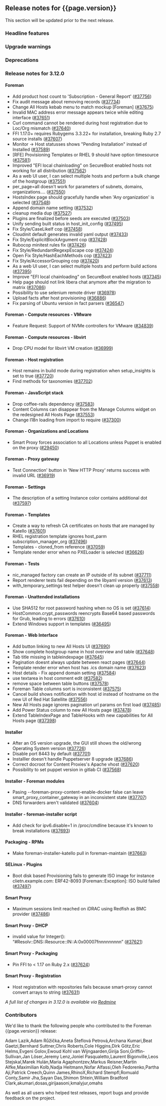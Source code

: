 ## Release notes for {{page.version}}

This section will be updated prior to the next release.

### Headline features

### Upgrade warnings

### Deprecations

### Release notes for 3.12.0

#### Foreman
* Add product host count to 'Subscription - General Report' ([#37756](https://projects.theforeman.org/issues/37756))
* Fix audit message about removing records ([#37734](https://projects.theforeman.org/issues/37734))
* Change All Hosts kebab menu to match mockup [Foreman] ([#37675](https://projects.theforeman.org/issues/37675))
* Invalid MAC address error message appears twice while editing interface ([#37651](https://projects.theforeman.org/issues/37651))
* Curl command cannot be rendered during host registration due to Loc/Org mismatch ([#37640](https://projects.theforeman.org/issues/37640))
* FFI 1.17.0+ requires Rubygems 3.3.22+ for installation, breaking Ruby 2.7 source installs ([#37607](https://projects.theforeman.org/issues/37607))
* Monitor -&gt; Host statusses shows "Pending Installation" instead of Installed ([#37589](https://projects.theforeman.org/issues/37589))
* [RFE] Provisioning Templates or RHEL 9 should have option timesource ([#37581](https://projects.theforeman.org/issues/37581))
* Improved "EFI local chainloading" on SecureBoot enabled hosts not working for all distribution ([#37562](https://projects.theforeman.org/issues/37562))
* As a web UI user, I can select multiple hosts and perform a bulk change of the hostgroup ([#37551](https://projects.theforeman.org/issues/37551))
* per_page=all doesn't work for parameters of subnets, domains, organizations.... ([#37550](https://projects.theforeman.org/issues/37550))
* HostsIndex page should gracefully handle when 'Any organization' is selected ([#37548](https://projects.theforeman.org/issues/37548))
* Append domain name setting ([#37532](https://projects.theforeman.org/issues/37532))
* cleanup media dup ([#37527](https://projects.theforeman.org/issues/37527))
* Plugins are finalized before seeds are executed ([#37503](https://projects.theforeman.org/issues/37503))
* Unify sending built status in host_init_config ([#37495](https://projects.theforeman.org/issues/37495))
* Fix Style/CaseLikeIf cop ([#37458](https://projects.theforeman.org/issues/37458))
* Cloudinit default generates invalid yaml output ([#37433](https://projects.theforeman.org/issues/37433))
* Fix Style/ExplicitBlockArgument cop ([#37428](https://projects.theforeman.org/issues/37428))
* Rubocop minitest rules fix ([#37426](https://projects.theforeman.org/issues/37426))
*  Fix Style/RedundantRegexpEscape cop ([#37424](https://projects.theforeman.org/issues/37424))
*  Open Fix Style/HashEachMethods cop ([#37423](https://projects.theforeman.org/issues/37423))
* Fix Style/AccessorGrouping cop ([#37420](https://projects.theforeman.org/issues/37420))
* As a web UI user, I can select multiple hosts and perform build actions ([#37395](https://projects.theforeman.org/issues/37395))
* Improve "EFI local chainloading" on SecureBoot enabled hosts ([#37345](https://projects.theforeman.org/issues/37345))
* Help page should not link libera chat anymore after the migration to matrix ([#37086](https://projects.theforeman.org/issues/37086))
* Possibility to use selenium remote driver ([#36978](https://projects.theforeman.org/issues/36978))
* Upload facts after host provisioning ([#36886](https://projects.theforeman.org/issues/36886))
* Fix parsing of Ubuntu version in fact parsers ([#36547](https://projects.theforeman.org/issues/36547))

#### Foreman - Compute resources - VMware
* Feature Request: Support of NVMe controllers for VMware ([#34839](https://projects.theforeman.org/issues/34839))

#### Foreman - Compute resources - libvirt
* Drop CPU model for libvirt VM creation ([#36999](https://projects.theforeman.org/issues/36999))

#### Foreman - Host registration
* Host remains in build mode during registration when setup_insights is set to true ([#37720](https://projects.theforeman.org/issues/37720))
* Find methods for taxonomies ([#37702](https://projects.theforeman.org/issues/37702))

#### Foreman - JavaScript stack
* Drop coffee-rails dependency ([#37583](https://projects.theforeman.org/issues/37583))
* Content Columns can disappear from the Manage Columns widget on the redesigned All Hosts Page ([#37553](https://projects.theforeman.org/issues/37553))
* Change I18n loading from import to require  ([#37300](https://projects.theforeman.org/issues/37300))

#### Foreman - Organizations and Locations
* Smart Proxy forces association to all Locations unless Puppet is enabled on the proxy ([#29450](https://projects.theforeman.org/issues/29450))

#### Foreman - Proxy gateway
* Test Connection' button in 'New HTTP Proxy' returns success with invalid URL ([#36919](https://projects.theforeman.org/issues/36919))

#### Foreman - Settings
* The description of a setting Instance color contains additional dot ([#37597](https://projects.theforeman.org/issues/37597))

#### Foreman - Templates
* Create a way to refresh CA certificates on hosts that are managed by Katello ([#37601](https://projects.theforeman.org/issues/37601))
* RHEL registration template ignores host_parm subscription_manager_org  ([#37496](https://projects.theforeman.org/issues/37496))
*  Templates - cloned_from reference ([#37059](https://projects.theforeman.org/issues/37059))
* Template render error when no PXELoader is selected ([#36626](https://projects.theforeman.org/issues/36626))

#### Foreman - Tests
* nic_managed factory can create an IP outside of its subnet ([#37711](https://projects.theforeman.org/issues/37711))
* Report renderer tests fail depending on the libyaml version ([#37613](https://projects.theforeman.org/issues/37613))
* with_temporary_settings test helper doesn't clean up properly ([#37558](https://projects.theforeman.org/issues/37558))

#### Foreman - Unattended installations
* Use SHA512 for root password hashing when no OS is set ([#37614](https://projects.theforeman.org/issues/37614))
* HostCommon.crypt_passwords reencrypts Base64 based passwords for Grub, leading to errors ([#37610](https://projects.theforeman.org/issues/37610))
* Extend Windows support in templates ([#36495](https://projects.theforeman.org/issues/36495))

#### Foreman - Web Interface
* Add button linking to new All Hosts UI ([#37690](https://projects.theforeman.org/issues/37690))
* Show complete hostgroup name in host overview and table ([#37648](https://projects.theforeman.org/issues/37648))
* Tab title missing in tableindexpage ([#37645](https://projects.theforeman.org/issues/37645))
* Pagination doesnt always update between react pages ([#37644](https://projects.theforeman.org/issues/37644))
* Template render error when host has .ics domain name ([#37623](https://projects.theforeman.org/issues/37623))
* Host details - Fix append domain setting ([#37584](https://projects.theforeman.org/issues/37584))
* use textarea in host comment edit ([#37582](https://projects.theforeman.org/issues/37582))
* remove space between table buttons ([#37578](https://projects.theforeman.org/issues/37578))
* Foreman Table columns sort is inconsistent  ([#37575](https://projects.theforeman.org/issues/37575))
* Cancel build shows notification with host id instead of hostname on the new UI of Red Hat Satellite ([#37556](https://projects.theforeman.org/issues/37556))
* New All Hosts page ignores pagination url params on first load ([#37485](https://projects.theforeman.org/issues/37485))
* Add Power Status column to new All Hosts page ([#37478](https://projects.theforeman.org/issues/37478))
* Extend TableIndexPage and TableHooks with new capabilities for All Hosts page ([#37398](https://projects.theforeman.org/issues/37398))

#### Installer
* After an OS version upgrade, the GUI still shows the old/wrong Operating System version ([#37726](https://projects.theforeman.org/issues/37726))
* Disable port 8443 by default ([#37701](https://projects.theforeman.org/issues/37701))
* Installler doesn't handle Puppetserver 8 upgrade ([#37686](https://projects.theforeman.org/issues/37686))
* Correct docroot for Content Proxies's Apache vhost ([#37620](https://projects.theforeman.org/issues/37620))
* Possibility to set puppet version in gitlab CI ([#37568](https://projects.theforeman.org/issues/37568))

#### Installer - Foreman modules
* Pasing --foreman-proxy-content-enable-docker false can leave smart_proxy_container_gateway in an inconsistent state ([#37707](https://projects.theforeman.org/issues/37707))
* DNS forwarders aren't validated ([#37604](https://projects.theforeman.org/issues/37604))

#### Installer - foreman-installer script
* Add check for ipv6.disable=1 in /proc/cmdline because it's known to break installations ([#37693](https://projects.theforeman.org/issues/37693))

#### Packaging - RPMs
* Make foreman-installer-katello pull in foreman-maintain ([#37663](https://projects.theforeman.org/issues/37663))

#### SELinux - Plugins
* Boot disk based Provisioning fails to generate ISO image for instance clietn.example.com: ERF42-8093 [Foreman::Exception]: ISO build failed ([#37497](https://projects.theforeman.org/issues/37497))

#### Smart Proxy
* Maximum sessions limit reached on iDRAC using Redfish as BMC provider ([#37486](https://projects.theforeman.org/issues/37486))

#### Smart Proxy - DHCP
* invalid value for Integer(): “#Resolv::DNS::Resource::IN::A:0x00007fnnnnnnnnn” ([#37621](https://projects.theforeman.org/issues/37621))

#### Smart Proxy - Packaging
* Pin FFI to &lt; 1.17 on Ruby 2.x ([#37624](https://projects.theforeman.org/issues/37624))

#### Smart Proxy - Registration
* Host registration with repositories fails because smart-proxy cannot convert arrays to string ([#37631](https://projects.theforeman.org/issues/37631))

*A full list of changes in 3.12.0 is available via [Redmine](https://projects.theforeman.org/issues?set_filter=1&sort=id%3Adesc&status_id=closed&f[]=cf_12&op[cf_12]=%3D&v[cf_12]=1836)*

### Contributors

We'd like to thank the following people who contributed to the Foreman {{page.version}} release:

Adam Lazik,Adam Růžička,Aneta Šteflová Petrová,Archana Kumari,Beat Gaetzi,Bernhard Suttner,Chris Roberts,Cole Higgins,Dirk Götz,Eric Helms,Evgeni Golov,Ewoud Kohl van Wijngaarden,Girija Soni,Griffin-Sullivan,Jan Löser,Jeremy Lenz,Joniel Pasqualetto,Laurent Bigonville,Leos Stejskal,Marek Hulán,Maria Agaphontzev,Markus Reisner,Martin Alfke,Maximilian Kolb,Nadja Heitmann,Nofar Alfassi,Oleh Fedorenko,Partha Aji,Patrick Creech,Quinn James,RhinoX,Richard Stempfl,Romuald Conty,Samir Jha,Sayan Das,Shimon Shtein,William Bradford Clark,akumari,dosas,girijaasoni,kmalyjur,omahs

As well as all users who helped test releases, report bugs and provide feedback on the project.
